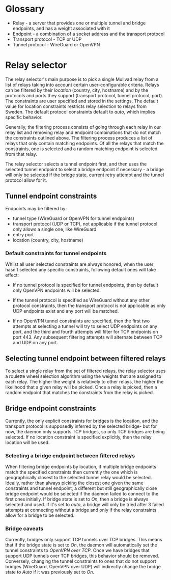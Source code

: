 
# Glossary

- Relay - a server that provides one or multiple tunnel and bridge endpoints, and has a weight
  associated with it
- Endpoint - a combination of a socket address and the transport protocol
- Transport protocol - TCP or UDP
- Tunnel protocol - WireGuard or OpenVPN

# Relay selector

The relay selector's main purpose is to pick a single Mullvad relay from a list of relays taking
into account certain user-configurable criteria.  Relays can be filtered by their _location_
(country, city, hostname) and by the protocols and ports they support (transport protocol, tunnel
protocol, port).  The constraints are user specified and stored in the settings.  The default value
for location constraints restricts relay selection to relays from Sweden. The default protocol
constraints default to _auto_, which implies specific behavior.

Generally, the filtering process consists of going through each relay in our relay list and
removing relay and endpoint combinations that do not match the constraints outlined above. The
filtering process produces a list of relays that only contain matching endpoints.  Of all the relays
that match the constraints, one is selected and a random matching endpoint is selected from that
relay.

The relay selector selects a tunnel endpoint first, and then uses the selected tunnel endpoint to
select a bridge endpoint if necessary - a bridge will only be selected if the bridge state, current
retry attempt and the tunnel protocol allow for it.

## Tunnel endpoint constraints

Endpoints may be filtered by:

- tunnel type (WireGuard or OpenVPN for tunnel endpoints)
- transport protocol (UDP or TCP), not applicable if the tunnel protocol only allows a single one,
  like WireGuard
- entry port
- location (country, city, hostname)

### Default constraints for tunnel endpoints

Whilst all user selected constraints are always honored, when the user hasn't selected any specific
constraints, following default ones will take effect:

- If no tunnel protocol is specified for tunnel endpoints, then by default only OpenVPN
  endpoints will be selected.

- If the tunnel protocol is specified as WireGuard without any other protocol constraints, then the
  transport protocol is not applicable as only UDP endpoints exist and any port will be matched.

- If no OpenVPN tunnel constraints are specified, then the first two attempts at selecting a tunnel
  will try to select UDP endpoints on any port, and the third and fourth attempts will filter for
  TCP endpoints on port 443. Any subsequent filtering attempts will alternate between TCP and UDP on
  any port.

## Selecting tunnel endpoint between filtered relays

To select a single relay from the set of filtered relays, the relay selector uses a roulette wheel
selection algorithm using the weights that are assigned to each relay.  The higher the weight is
relatively to other relays, the higher the likelihood that a given relay will be picked. Once a
relay is picked, then a random endpoint that matches the constraints from the relay is picked.

## Bridge endpoint constraints

Currently, the only explicit constraints for bridges is the location, and the transport protocol is
supposedly inferred by the selected bridge- but for now, the daemon only supports TCP bridges, so
only TCP bridges are being selected. If no location constraint is specified explicitly, then the
relay location will be used.

### Selecting a bridge endpoint between filtered relays

When filtering bridge endpoints by location, if multiple bridge endpoints match the specified
constraints then currently the one which is geographically closest to the selected tunnel relay
would be selected. Ideally, rather than always picking the closest one given the same constraints
and tunnel endpoint, a different but still geographically close bridge endpoint would be selected if
the daemon failed to connect to the first ones initially. If bridge state is set to _On_, then a
bridge is always selected and used. If it's set to _auto_, a bridge will only be tried after 3
failed attempts at connecting without a bridge and only if the relay constraints allow for a bridge
to be selected.

### Bridge caveats

Currently, bridges only support TCP tunnels over TCP bridges. This means that if the bridge state is
set to _On_, the daemon will automatically set the tunnel constraints to _OpenVPN over TCP_. Once we
have bridges that support UDP tunnels over TCP bridges, this behavior should be removed. Conversely,
changing the tunnel constraints to ones that do not support bridges (WireGuard, OpenVPN over UDP)
will indirectly change the bridge state to _Auto_ if it was previously set to _On_.

